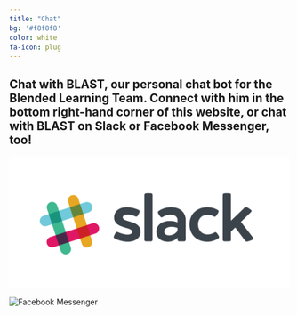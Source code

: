 ```yaml
---
title: "Chat"
bg: '#f8f8f8'
color: white
fa-icon: plug
---
```


## Chat with BLAST, our personal chat bot for the Blended Learning Team. Connect with him in the bottom right-hand corner of this website, or chat with BLAST on Slack or Facebook Messenger, too!

![Slack](https://raw.githubusercontent.com/rfitz9/gafecon/gh-pages/img/slack_rgb.png)

![Facebook Messenger](https://lh6.googleusercontent.com/proxy/8vYhS_3I5Sj0aD9lmH2dLYhI2G84U9AINItNetcQg1lZ5wkZdhKwllYWmELCbC10pOQ7uTOw2_da2avKqJKFQtPtIHZRBgak-TMmMl6Z6axcbn4oKgcoZrWztJlCfJo93-4=s0-d)
